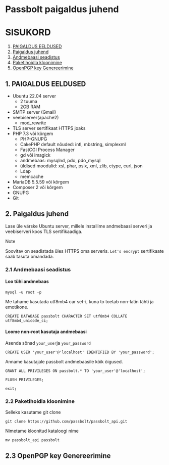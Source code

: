 # Passbolt paigaldus juhend
# SISUKORD
1. [PAIGALDUS EELDUSED](#paigaldus_eeldused)
2. [Paigaldus juhend](#paigaldus_juhend)
1. [Andmebaasi seadistus](#andmebaasi_seadistus)
  1. [Paketihoidla kloonimine](#repository_kloonimine)
  1. [OpenPGP key Genereerimine](#openpgp)

## 1. PAIGALDUS EELDUSED <a name="paigaldus_eeldused" />
- Ubuntu 22.04 server
  - 2 tuuma
  - 2GB RAM
- SMTP server (Gmail)
- veebiserver(apache2)
  - mod_rewrite   
- TLS server sertifikaat HTTPS joaks
- PHP 7.3 või kõrgem
  - PHP-GNUPG
  - CakePHP default nõuded: intl, mbstring, simplexml
  - FastCGI Process Manager
  - gd või imagick
  - andmebaas: mysqlnd, pdo, pdo_mysql
  - üldised moodulid: xsl, phar, psix, xml, zlib, ctype, curl, json
  - Ldap
  - memcache
- MariaDB 5.5.59 või kõrgem
- Composer 2 või kõrgem
- GNUPG
- Git

## 2. Paigaldus juhend <a name="paigaldus_juhend" />
Lase üle värske Ubuntu server, millele installime andmebaasi serveri ja veebiserveri koos TLS sertifikaadiga.

>[!NOTE]
>Soovitav on seadistada üles HTTPS oma serveris. `Let's encrypt` sertifikaate saab tasuta omandada.

### 2.1 Andmebaasi seadistus <a name="andmebaasi_seadistus" />
#### Loo tühi andmebaas
```
mysql -u root -p
```
Me tahame kasutada utf8mb4 car set-i, kuna to toetab non-latin tähti ja emotikone.
```
CREATE DATABASE passbolt CHARACTER SET utf8mb4 COLLATE utf8mb4_unicode_ci;
```

#### Loome non-root kasutaja andmebaasi
Asenda sõnad `your_user`ja `your_password`
```
CREATE USER 'your_user'@'localhost' IDENTIFIED BY 'your_password';
```
Anname kasutajale passbolt andmebaasile kõik õigused.
```
GRANT ALL PRIVILEGES ON passbolt.* TO 'your_user'@'localhost';
```
```
FLUSH PRIVILEGES;
```
```
exit;
```

### 2.2 Paketihoidla kloonimine <a name="repository_kloonimine" />
Selleks kasutame git clone
```
git clone https://github.com/passbolt/passbolt_api.git
```
Nimetame kloonitud kataloogi nime
```
mv passbolt_api passbolt
```
## 2.3 OpenPGP key Genereerimine <a name="openpgp" />
 
